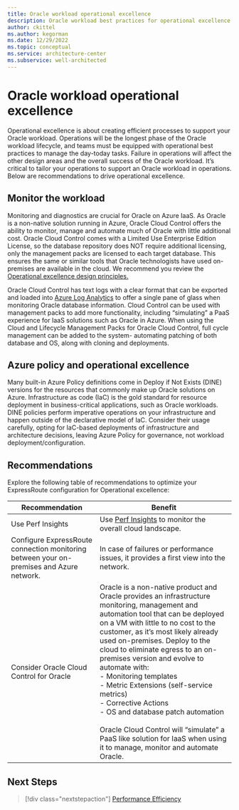 ```yaml
---
title: Oracle workload operational excellence
description: Oracle workload best practices for operational excellence
author: ckittel
ms.author: kegorman
ms.date: 12/29/2022
ms.topic: conceptual
ms.service: architecture-center
ms.subservice: well-architected
---
```

# Oracle workload operational excellence

Operational excellence is about creating efficient processes to support your Oracle workload. Operations will be the longest phase of the Oracle workload lifecycle, and teams must be equipped with operational best practices to manage the day-today tasks. Failure in operations will affect the other design areas and the overall success of the Oracle workload. It’s critical to tailor your operations to support an Oracle workload in operations. Below are recommendations to drive operational excellence.

## Monitor the workload

Monitoring and diagnostics are crucial for Oracle on Azure IaaS. As Oracle is a non-native solution running in Azure, Oracle Cloud Control offers the ability to monitor, manage and automate much of Oracle with little additional cost. Oracle Cloud Control comes with a Limited Use Enterprise Edition License, so the database repository does NOT require additional licensing, only the management packs are licensed to each target database. This ensures the same or similar tools that Oracle technologists have used on-premises are available in the cloud. We recommend you review the [Operational excellence design principles.](../devops/principles.md)

Oracle Cloud Control has text logs with a clear format that can be exported and loaded into [Azure Log Analytics](/azure/azure-monitor/logs/log-analytics-overview) to offer a single pane of glass when monitoring Oracle database information. Cloud Control can be used with management packs to add more functionality, including “simulating” a PaaS experience for IaaS solutions such as Oracle in Azure. When using the Cloud and Lifecycle Management Packs for Oracle Cloud Control, full cycle management can be added to the system- automating patching of both database and OS, along with cloning and deployments.

## Azure policy and operational excellence

Many built-in Azure Policy definitions come in Deploy if Not Exists (DINE) versions for the resources that commonly make up Oracle solutions on Azure. Infrastructure as code (IaC) is the gold standard for resource deployment in business-critical applications, such as Oracle workloads. DINE policies perform imperative operations on your infrastructure and happen outside of the declarative model of IaC. Consider their usage carefully, opting for IaC-based deployments of infrastructure and architecture decisions, leaving Azure Policy for governance, not workload deployment/configuration.

## Recommendations

Explore the following table of recommendations to optimize your ExpressRoute configuration for Operational excellence:

| Recommendation | Benefit |
| --- | --- |
| Use Perf Insights | Use [Perf Insights](/troubleshoot/azure/virtual-machines/how-to-use-perfinsights) to monitor the overall cloud landscape.|
| Configure ExpressRoute connection monitoring between your on-premises and Azure network. | In case of failures or performance issues, it provides a first view into the network. |
| Consider Oracle Cloud Control for Oracle |Oracle is a non-native product and Oracle provides an infrastructure monitoring, management and automation tool that can be deployed on a VM with little to no cost to the customer, as it’s most likely already used on-premises. Deploy to the cloud to eliminate egress to an on-premises version and evolve to automate with: <br>- Monitoring templates <br>- Metric Extensions (self-service metrics) <br> - Corrective Actions <br> - OS and database patch automation <br/><br/> Oracle Cloud Control will “simulate” a PaaS like solution for IaaS when using it to manage, monitor and automate Oracle.|

## Next Steps

>[!div class="nextstepaction"]
>[Performance Efficiency](./performance-efficiency.md)
